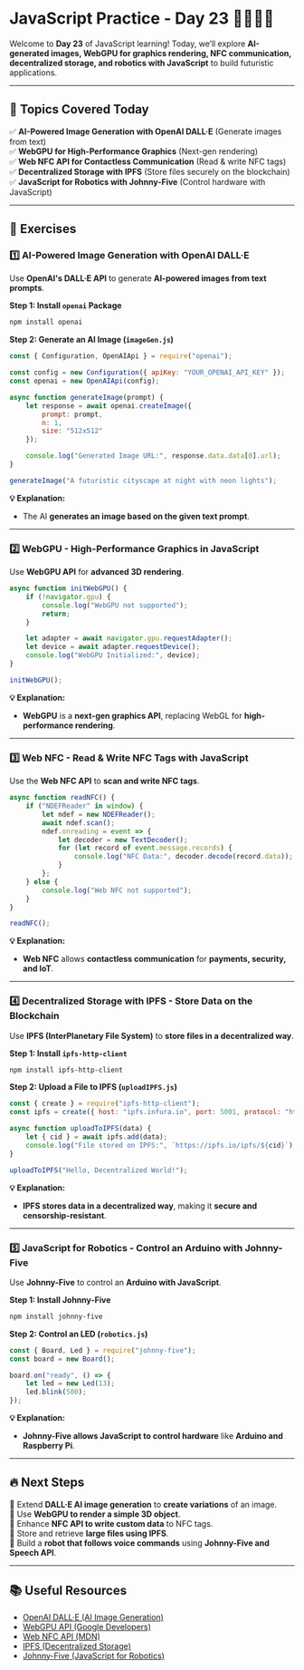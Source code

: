 # **JavaScript Practice - Day 23 🎨🚀📶🤖**  

Welcome to **Day 23** of JavaScript learning! Today, we’ll explore **AI-generated images, WebGPU for graphics rendering, NFC communication, decentralized storage, and robotics with JavaScript** to build futuristic applications.  

---

## **📌 Topics Covered Today**  
✅ **AI-Powered Image Generation with OpenAI DALL·E** (Generate images from text)  
✅ **WebGPU for High-Performance Graphics** (Next-gen rendering)  
✅ **Web NFC API for Contactless Communication** (Read & write NFC tags)  
✅ **Decentralized Storage with IPFS** (Store files securely on the blockchain)  
✅ **JavaScript for Robotics with Johnny-Five** (Control hardware with JavaScript)  

---

## **📝 Exercises**  

### **1️⃣ AI-Powered Image Generation with OpenAI DALL·E**  
Use **OpenAI's DALL·E API** to generate **AI-powered images from text prompts**.  

**Step 1: Install `openai` Package**  
```sh
npm install openai
```

**Step 2: Generate an AI Image (`imageGen.js`)**  
```javascript
const { Configuration, OpenAIApi } = require("openai");

const config = new Configuration({ apiKey: "YOUR_OPENAI_API_KEY" });
const openai = new OpenAIApi(config);

async function generateImage(prompt) {
    let response = await openai.createImage({
        prompt: prompt,
        n: 1,
        size: "512x512"
    });

    console.log("Generated Image URL:", response.data.data[0].url);
}

generateImage("A futuristic cityscape at night with neon lights");
```

**💡 Explanation:**  
- The AI **generates an image based on the given text prompt**.  

---

### **2️⃣ WebGPU - High-Performance Graphics in JavaScript**  
Use **WebGPU API** for **advanced 3D rendering**.  

```javascript
async function initWebGPU() {
    if (!navigator.gpu) {
        console.log("WebGPU not supported");
        return;
    }

    let adapter = await navigator.gpu.requestAdapter();
    let device = await adapter.requestDevice();
    console.log("WebGPU Initialized:", device);
}

initWebGPU();
```

**💡 Explanation:**  
- **WebGPU** is a **next-gen graphics API**, replacing WebGL for **high-performance rendering**.  

---

### **3️⃣ Web NFC - Read & Write NFC Tags with JavaScript**  
Use the **Web NFC API** to **scan and write NFC tags**.  

```javascript
async function readNFC() {
    if ("NDEFReader" in window) {
        let ndef = new NDEFReader();
        await ndef.scan();
        ndef.onreading = event => {
            let decoder = new TextDecoder();
            for (let record of event.message.records) {
                console.log("NFC Data:", decoder.decode(record.data));
            }
        };
    } else {
        console.log("Web NFC not supported");
    }
}

readNFC();
```

**💡 Explanation:**  
- **Web NFC** allows **contactless communication** for **payments, security, and IoT**.  

---

### **4️⃣ Decentralized Storage with IPFS - Store Data on the Blockchain**  
Use **IPFS (InterPlanetary File System)** to **store files in a decentralized way**.  

**Step 1: Install `ipfs-http-client`**  
```sh
npm install ipfs-http-client
```

**Step 2: Upload a File to IPFS (`uploadIPFS.js`)**  
```javascript
const { create } = require("ipfs-http-client");
const ipfs = create({ host: "ipfs.infura.io", port: 5001, protocol: "https" });

async function uploadToIPFS(data) {
    let { cid } = await ipfs.add(data);
    console.log("File stored on IPFS:", `https://ipfs.io/ipfs/${cid}`);
}

uploadToIPFS("Hello, Decentralized World!");
```

**💡 Explanation:**  
- **IPFS stores data in a decentralized way**, making it **secure and censorship-resistant**.  

---

### **5️⃣ JavaScript for Robotics - Control an Arduino with Johnny-Five**  
Use **Johnny-Five** to control an **Arduino with JavaScript**.  

**Step 1: Install Johnny-Five**  
```sh
npm install johnny-five
```

**Step 2: Control an LED (`robotics.js`)**  
```javascript
const { Board, Led } = require("johnny-five");
const board = new Board();

board.on("ready", () => {
    let led = new Led(13);
    led.blink(500);
});
```

**💡 Explanation:**  
- **Johnny-Five allows JavaScript to control hardware** like **Arduino and Raspberry Pi**.  

---

## **🔥 Next Steps**  
📌 Extend **DALL·E AI image generation** to **create variations** of an image.  
📌 Use **WebGPU to render a simple 3D object**.  
📌 Enhance **NFC API to write custom data** to NFC tags.  
📌 Store and retrieve **large files using IPFS**.  
📌 Build a **robot that follows voice commands** using **Johnny-Five and Speech API**.  

---

## **📚 Useful Resources**  
- [OpenAI DALL·E (AI Image Generation)](https://openai.com/dall-e/)  
- [WebGPU API (Google Developers)](https://developer.chrome.com/en/blog/webgpu/)  
- [Web NFC API (MDN)](https://developer.mozilla.org/en-US/docs/Web/API/Web_NFC_API)  
- [IPFS (Decentralized Storage)](https://ipfs.io/)  
- [Johnny-Five (JavaScript for Robotics)](http://johnny-five.io/)  
